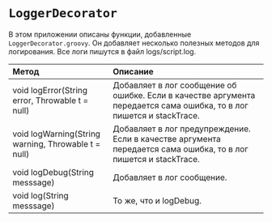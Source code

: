 # `LoggerDecorator` #

В этом приложении описаны функции, добавленные `LoggerDecorator.groovy`. Он добавляет несколько полезных методов для логирования. Все логи пишутся в файл logs/script.log.

| Метод | Описание |
|:------|:---------|
| void logError(String error, Throwable t = null) | Добавляет в лог сообщение об ошибке. Если в качестве аргумента передается сама ошибка, то в лог пишется и stackTrace. |
| void logWarning(String warning, Throwable t = null) | Добавляет в лог предупреждение. Если в качестве аргумента передается сама ошибка, то в лог пишется и stackTrace. |
| void logDebug(String messsage) | Добавляет в лог сообщение. |
| void log(String messsage) | То же, что и logDebug. |
